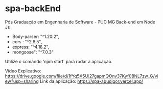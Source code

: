 # spa-backEnd
Pós Graduação em Engenharia de Software - PUC MG
Back-end em Node Js
 - Body-parser: "^1.20.2",
 - cors : "^2.8.5",
 - express: "^4.18.2",
 - mongoose": "^7.0.3"

Utilize o comando 'npm start' para rodar a aplicação.

Vídeo Explicativo: https://drive.google.com/file/d/1fYq5X5UI27gapmQOnv37Kyf08NL7zw_G/view?usp=sharing
Link da aplicação: https://spa-abudigor.vercel.app/
